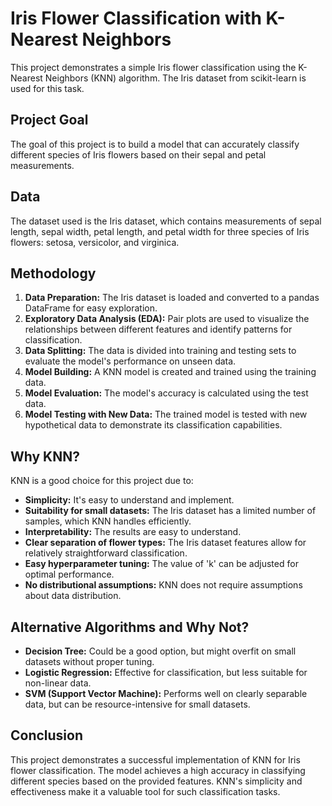 # Iris Flower Classification with K-Nearest Neighbors

This project demonstrates a simple Iris flower classification using the K-Nearest Neighbors (KNN) algorithm. The Iris dataset from scikit-learn is used for this task.

## Project Goal

The goal of this project is to build a model that can accurately classify different species of Iris flowers based on their sepal and petal measurements.

## Data

The dataset used is the Iris dataset, which contains measurements of sepal length, sepal width, petal length, and petal width for three species of Iris flowers: setosa, versicolor, and virginica.

## Methodology

1. **Data Preparation:** The Iris dataset is loaded and converted to a pandas DataFrame for easy exploration.
2. **Exploratory Data Analysis (EDA):** Pair plots are used to visualize the relationships between different features and identify patterns for classification.
3. **Data Splitting:** The data is divided into training and testing sets to evaluate the model's performance on unseen data.
4. **Model Building:** A KNN model is created and trained using the training data.
5. **Model Evaluation:** The model's accuracy is calculated using the test data.
6. **Model Testing with New Data:** The trained model is tested with new hypothetical data to demonstrate its classification capabilities.

## Why KNN?

KNN is a good choice for this project due to:

- **Simplicity:** It's easy to understand and implement.
- **Suitability for small datasets:** The Iris dataset has a limited number of samples, which KNN handles efficiently.
- **Interpretability:** The results are easy to understand.
- **Clear separation of flower types:** The Iris dataset features allow for relatively straightforward classification.
- **Easy hyperparameter tuning:** The value of 'k' can be adjusted for optimal performance.
- **No distributional assumptions:** KNN does not require assumptions about data distribution.

## Alternative Algorithms and Why Not?

- **Decision Tree:** Could be a good option, but might overfit on small datasets without proper tuning.
- **Logistic Regression:** Effective for classification, but less suitable for non-linear data.
- **SVM (Support Vector Machine):** Performs well on clearly separable data, but can be resource-intensive for small datasets.

## Conclusion

This project demonstrates a successful implementation of KNN for Iris flower classification. The model achieves a high accuracy in classifying different species based on the provided features. KNN's simplicity and effectiveness make it a valuable tool for such classification tasks.

